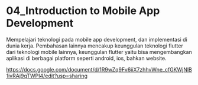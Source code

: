 # 04_Introduction to Mobile App Development

Mempelajari teknologi pada mobile app development, dan implementasi di dunia kerja. Pembahasan lainnya mencakup keunggulan teknologi flutter dari teknologi mobile lainnya, keunggulan flutter yaitu bisa mengembangkan aplikasi di berbagai platform seperti android, ios, bahkan website.

https://docs.google.com/document/d/1R9wZq9Fv6iiX7zhhvWne_cfGKWjNlB1ivRAj9qTWPI4/edit?usp=sharing